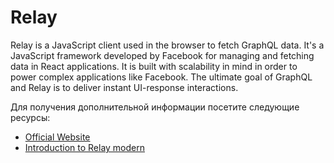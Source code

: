 # Relay

Relay is a JavaScript client used in the browser to fetch GraphQL data. It's a JavaScript framework developed by Facebook for managing and fetching data in React applications. It is built with scalability in mind in order to power complex applications like Facebook. The ultimate goal of GraphQL and Relay is to deliver instant UI-response interactions.

Для получения дополнительной информации посетите следующие ресурсы:

- [Official Website](https://relay.dev/)
- [Introduction to Relay modern](https://relay.dev/docs/)
